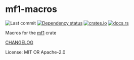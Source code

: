 # mf1-macros

![Last commit](https://img.shields.io/github/last-commit/JadedBlueEyes/messageformat?path=crates%2Fmf1-macros)
[![Dependency status](https://deps.rs/repo/github/JadedBlueEyes/messageformat/status.svg?path=crates%2Fmf1-macros)](https://deps.rs/repo/github/JadedBlueEyes/messageformat?path=crates%2Fmf1-macros)
[![crates.io](https://img.shields.io/crates/v/mf1-macros)](https://crates.io/crates/mf1-macros)
[![docs.rs](https://img.shields.io/docsrs/mf1-macros)](https://docs.rs/mf1-macros)

Macros for the [mf1](../mf1/README.md) crate

[CHANGELOG](CHANGELOG.md)

License: MIT OR Apache-2.0
